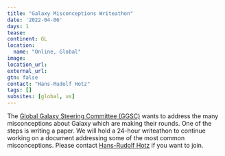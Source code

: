 ```yaml
---
title: "Galaxy Misconceptions Writeathon"
date: '2022-04-06'
days: 1
tease: 
continent: GL
location:
  name: "Online, Global"
image: 
location_url: 
external_url:
gtn: false
contact: "Hans-Rudolf Hotz"
tags: []
subsites: [global, us]
---
```




The [Global Galaxy Steering Committee (GGSC)](https://galaxyproject.org/community/steering/) wants to address the many misconceptions about Galaxy which are making their rounds. One of the steps is writing a paper. 
We will hold a 24-hour writeathon to continue working on a document addressing some of the most common misconceptions.
Please contact [Hans-Rudolf Hotz](mailto:hrhotz@googlemail.com) if you want to join.




